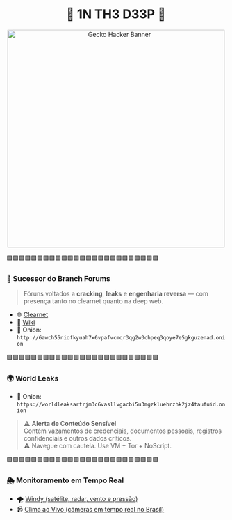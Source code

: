 <h1 align="center">🐊 1N TH3 D33P 🐊</h1>

<p align="center">
  <img src="https://i.pinimg.com/1200x/e3/4e/07/e34e077343873454be40425920d5e339.jpg" width="500px" alt="Gecko Hacker Banner">
</p>

🟩🟩🟩🟩🟩🟩🟩🟩🟩🟩🟩🟩🟩🟩🟩🟩🟩🟩🟩🟩🟩🟩🟩🟩🟩



### 🐾 Sucessor do Branch Forums

> Fóruns voltados a **cracking**, **leaks** e **engenharia reversa** — com presença tanto no clearnet quanto na deep web.

- 🌐 [Clearnet](https://crackfrm.com/index.php)  
- 📜 [Wiki](https://kittyforums.wiki)  
- 🧅 Onion: `http://6awch55niofkyuah7x6vpafvcmqr3qg2w3chpeq3qoye7e5gkguzenad.onion`


🟩🟩🟩🟩🟩🟩🟩🟩🟩🟩🟩🟩🟩🟩🟩🟩🟩🟩🟩🟩🟩🟩🟩🟩🟩



### 🌍 World Leaks

- 🧅 Onion: `https://worldleaksartrjm3c6vasllvgacbi5u3mgzkluehrzhk2jz4taufuid.onion`

> ⚠️ **Alerta de Conteúdo Sensível**  
> Contém vazamentos de credenciais, documentos pessoais, registros confidenciais e outros dados críticos.  
> ⚠️ Navegue com cautela. Use VM + Tor + NoScript.

🟩🟩🟩🟩🟩🟩🟩🟩🟩🟩🟩🟩🟩🟩🟩🟩🟩🟩🟩🟩🟩🟩🟩🟩🟩


### 🌦️ Monitoramento em Tempo Real

- 🌪️ [Windy (satélite, radar, vento e pressão)](https://www.windy.com/)  
- 📹 [Clima ao Vivo (câmeras em tempo real no Brasil)](https://www.climaaovivo.com.br/)

